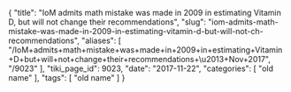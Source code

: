 {
    "title": "IoM admits math mistake was made in 2009 in estimating Vitamin D, but will not change their recommendations",
    "slug": "iom-admits-math-mistake-was-made-in-2009-in-estimating-vitamin-d-but-will-not-ch-recommendations",
    "aliases": [
        "/IoM+admits+math+mistake+was+made+in+2009+in+estimating+Vitamin+D+but+will+not+change+their+recommendations+\u2013+Nov+2017",
        "/9023"
    ],
    "tiki_page_id": 9023,
    "date": "2017-11-22",
    "categories": [
        "old name"
    ],
    "tags": [
        "old name"
    ]
}